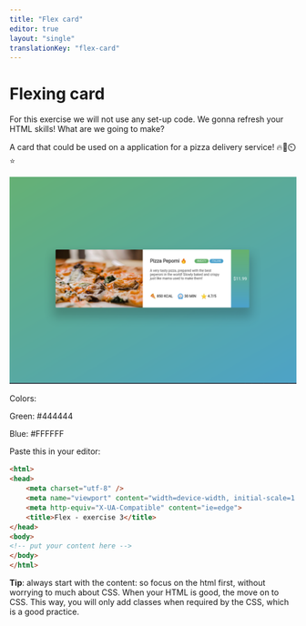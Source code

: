 ```yaml
---
title: "Flex card"
editor: true
layout: "single"
translationKey: "flex-card"
---
```


# Flexing card

For this exercise we will not use any set-up code. We gonna refresh your HTML skills!
What are we going to make?

A card that could be used on a application for a pizza delivery service!  🔥🍕⏲️⭐

![pizzacard.png](pizzacard.png)

Colors: 

Green: #444444

Blue: #FFFFFF

Paste this in your editor:

```html
<html>
<head>
    <meta charset="utf-8" />
    <meta name="viewport" content="width=device-width, initial-scale=1.0">
    <meta http-equiv="X-UA-Compatible" content="ie=edge">
    <title>Flex - exercise 3</title>
</head>
<body>
<!-- put your content here -->
</body>
</html>
```

**Tip**: always start with the content: so focus on the html first, without worrying to much about CSS. When your HTML is good, the move on to CSS. This way, you will only add classes when required by the CSS, which is a good practice.
